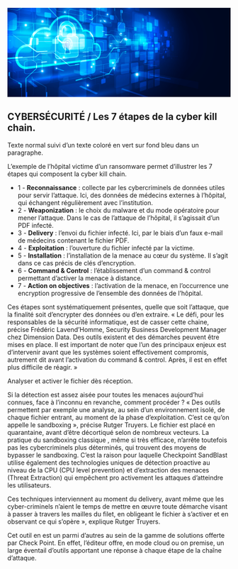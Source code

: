 ![Debian_logo-01](./images/Cloud-et-securite.png)

## CYBERSÉCURITÉ / Les 7 étapes de la cyber kill chain.

Texte normal suivi d’un <span class="bg-info text-success">texte coloré en vert sur fond bleu</span> dans un paragraphe.

L’exemple de l’hôpital victime d’un ransomware permet d’illustrer les 7 étapes qui composent la cyber kill chain.

- 1 - **Reconnaissance** : collecte par les cybercriminels de données utiles pour servir l’attaque. Ici, des données de médecins externes à l’hôpital, qui échangent régulièrement avec l’institution.
- 2 - **Weaponization** : le choix du malware et du mode opératoire pour mener l’attaque. Dans le cas de l’attaque de l’hôpital, il s’agissait d’un PDF infecté.
- 3 - **Delivery** : l’envoi du fichier infecté. Ici, par le biais d’un faux e-mail de médecins contenant le fichier PDF.
- 4 - **Exploitation** : l’ouverture du fichier infecté par la victime.
- 5 - **Installation** : l’installation de la menace au cœur du système. Il s’agit dans ce cas précis de clés d’encryption.
- 6 - **Command & Control** : l’établissement d’un command & control permettant d’activer la menace à distance.
- 7 - **Action on objectives** : l’activation de la menace, en l’occurrence une encryption progressive de l’ensemble des données de l’hôpital.

Ces étapes sont systématiquement présentes, quelle que soit l’attaque, que la finalité soit d’encrypter des données ou d’en extraire. « Le défi, pour les responsables de la sécurité informatique, est de casser cette chaine, précise Frédéric Lavend’Homme, Security Business Development Manager chez Dimension Data. Des outils existent et des démarches peuvent être mises en place. Il est important de noter que l’un des principaux enjeux est d’intervenir avant que les systèmes soient effectivement compromis, autrement dit avant l’activation du command & control. Après, il est en effet plus difficile de réagir. »

Analyser et activer le fichier dès réception.

Si la détection est assez aisée pour toutes les menaces aujourd’hui connues, face à l’inconnu en revanche, comment procéder ? « Des outils permettent par exemple une analyse, au sein d’un environnement isolé, de chaque fichier entrant, au moment de la phase d’exploitation. C’est ce qu’on appelle le sandboxing », précise Rutger Truyers. Le fichier est placé en quarantaine, avant d’être décortiqué selon de nombreux vecteurs. La pratique du sandboxing classique , même si très efficace, n’arrête toutefois pas les cybercriminels plus déterminés, qui trouvent des moyens de bypasser le sandboxing. C’est la raison pour laquelle Checkpoint SandBlast utilise également des technologies uniques de détection proactive au niveau de la CPU (CPU level prevention) et d’extraction des menaces (Threat Extraction) qui empêchent pro activement les attaques d’atteindre les utilisateurs.

Ces techniques interviennent au moment du delivery, avant même que les cyber-criminels n’aient le temps de mettre en œuvre toute démarche visant à passer à travers les mailles du filet, en obligeant le fichier à s’activer et en observant ce qui s’opère », explique Rutger Truyers.

Cet outil en est un parmi d’autres au sein de la gamme de solutions offerte par Check Point. En effet, l’éditeur offre, en mode cloud ou on premise, un large éventail d’outils apportant une réponse à chaque étape de la chaîne d’attaque.
